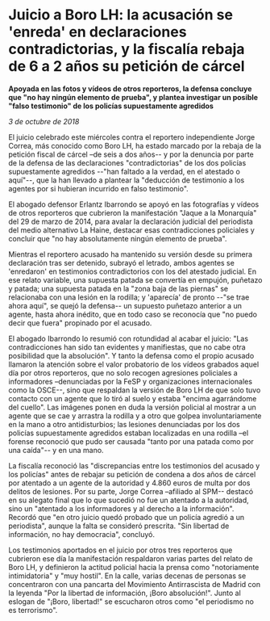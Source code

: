 # Juicio a Boro LH: la acusación se 'enreda' en declaraciones contradictorias, y la fiscalía rebaja de 6 a 2 años su petición de cárcel

**Apoyada en las fotos y vídeos de otros reporteros, la defensa concluye que "no hay ningún elemento de prueba", y plantea investigar un posible "falso testimonio" de los policías supuestamente agredidos**

*3 de octubre de 2018*

El juicio celebrado este miércoles contra el reportero independiente Jorge Correa, más conocido como Boro LH, ha estado marcado por la rebaja de la petición fiscal de cárcel –de seis a dos años-- y por la denuncia por parte de la defensa de las declaraciones "contradictorias" de los dos policías supuestamente agredidos --"han faltado a la verdad, en el atestado o aquí"--, que la han llevado a plantear la "deducción de testimonio a los agentes por si hubieran incurrido en falso testimonio".

El abogado defensor Erlantz Ibarrondo se apoyó en las fotografías y vídeos de otros reporteros que cubrieron la manifestación "Jaque a la Monarquía" del 29 de marzo de 2014, para avalar la declaración judicial del periodista del medio alternativo La Haine, destacar esas contradicciones policiales y concluir que "no hay absolutamente ningún elemento de prueba".

Mientras el reportero acusado ha mantenido su versión desde su primera declaración tras ser detenido, subrayó el letrado, ambos agentes se 'enredaron' en testimonios contradictorios con los del atestado judicial. En ese relato variable, una supuesta patada se convertía en empujón, puñetazo y patada; una supuesta patada en la "zona baja de las piernas" se relacionaba con una lesión en la rodilla; y 'aparecía' de pronto --"se trae ahora aquí", se quejó la defensa-- un supuesto puñetazo anterior a un agente, hasta ahora inédito, que en todo caso se reconocía que "no puedo decir que fuera" propinado por el acusado.

El abogado Ibarrondo lo resumió con rotundidad al acabar el juicio: "Las contradicciones han sido tan evidentes y manifiestas, que no cabe otra posibilidad que la absolución". Y tanto la defensa como el propio acusado llamaron la atención sobre el valor probatorio de los vídeos grabados aquel día por otros reporteros, que no solo recogen agresiones policiales a informadores –denunciadas por la FeSP y organizaciones internacionales como la OSCE--, sino que respaldan la versión de Boro LH de que solo tuvo contacto con un agente que lo tiró al suelo y estaba "encima agarrándome del cuello". Las imágenes ponen en duda la versión policial al mostrar a un agente que se cae y arrastra la rodilla y a otro que golpea involuntariamente en la mano a otro antidisturbios; las lesiones denunciadas por los dos policías supuestamente agredidos estaban localizadas en una rodilla –el forense reconoció que pudo ser causada "tanto por una patada como por una caída"-- y en una mano.

La fiscalía reconoció las "discrepancias entre los testimonios del acusado y los policías" antes de rebajar su petición de condena a dos años de cárcel por atentado a un agente de la autoridad y 4.860 euros de multa por dos delitos de lesiones. Por su parte, Jorge Correa –afiliado al SPM-- destacó en su alegato final que lo que sucedió no fue un atentado a la autoridad, sino un "atentado a los informadores y al derecho a la información". Recordó que "en otro juicio quedó probado que un policía agredió a un periodista", aunque la falta se consideró prescrita. "Sin libertad de información, no hay democracia", concluyó.

Los testimonios aportados en el juicio por otros tres reporteros que cubrieron ese día la manifestación respaldaron varias partes del relato de Boro LH, y definieron la actitud policial hacia la prensa como "notoriamente intimidatoria" y "muy hostil". En la calle, varias decenas de personas se concentraron con una pancarta del Movimiento Antirrascista de Madrid con la leyenda "Por la libertad de información, ¡Boro absolución!". Junto al eslogan de "¡Boro, libertad!" se escucharon otros como "el periodismo no es terrorismo".
